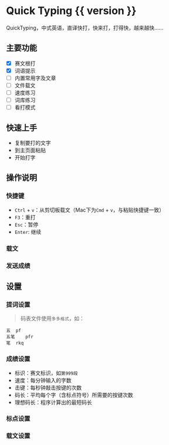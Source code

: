 # Quick Typing {{ version }}

QuickTyping，中式英语，直译快打，快来打，打得快，越来越快……

## 主要功能

- [x] 赛文根打
- [x] 词语提示
- [ ] 内置常用字及文章
- [ ] 文件载文
- [ ] 速度练习
- [ ] 词库练习
- [ ] 看打模式

## 快速上手

- 复制要打的文字
- 到主页面粘贴
- 开始打字

## 操作说明

### 快捷键

- `Ctrl` + `v`：从剪切板载文（Mac下为`Cmd` + `v`，与粘贴快捷键一致）
- `F3`：重打
- `Esc`：暂停
- `Enter`: 继续

### 载文

### 发送成绩

## 设置

### 提词设置

> 码表文件使用`多多格式`，如：

```tsv
五  pf
五笔    pfr
笔  rkq
```

### 成绩设置

- 标识：赛文标识，如`第999段`
- 速度：每分钟输入的字数
- 击键：每秒钟敲击按键的次数
- 码长：平均每个字（含标点符号）所需要的按键次数
- 理想码长：程序计算出的最短码长

### 标点设置

### 载文设置

